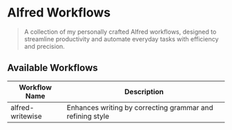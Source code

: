 # Alfred Workflows

> A collection of my personally crafted Alfred workflows, designed to streamline productivity and automate everyday tasks with efficiency and precision.

## Available Workflows

| Workflow Name    | Description                                               |
| ---------------- | --------------------------------------------------------- |
| alfred-writewise | Enhances writing by correcting grammar and refining style |
